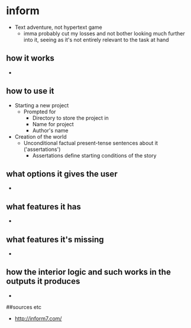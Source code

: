 # inform

* Text adventure, not hypertext game
    * imma probably cut my losses and not bother looking much further into it,
      seeing as it's not entirely relevant to the task at hand

## how it works
*

## how to use it
* Starting a new project
    * Prompted for
        * Directory to store the project in
        * Name for project
        * Author's name
* Creation of the world
    * Unconditional factual present-tense sentences about it ('assertations')
        * Assertations define starting conditions of the story
        

## what options it gives the user
*

## what features it has
*

## what features it's missing
*

## how the interior logic and such works in the outputs it produces
*

##sources etc
* http://inform7.com/